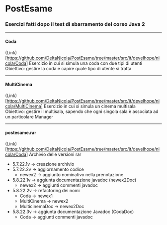 # PostEsame

### Esercizi fatti dopo il test di sbarramento del corso Java 2

***

#### Coda
(Link)[https://github.com/DeltaNicola/PostEsame/tree/master/src/it/develhope/nicola/Coda]
Esercizio in cui si simula una coda con due tipi di utenti  
Obiettivo: gestire la coda e capire quale tipo di utente si tratta

***

#### MultiCinema
(Link)[https://github.com/DeltaNicola/PostEsame/tree/master/src/it/develhope/nicola/MultiCinema]
Esercizio in cui si simula un cinema multisala  
Obiettivo: gestire il multisala, sapendo che ogni singola sala è associata ad un particolare Manager

***

#### postesame.rar
(Link)[https://github.com/DeltaNicola/PostEsame/tree/master/src/it/develhope/nicola/Coda]
Archivio delle versioni rar
* 5.7.22.1v -> creazione archivio
* 5.7.22.2v -> aggiornamento codice
  * newex2 -> aggiunto nominativo nella prenotazione
* 5.8.22.1v -> aggiunta documentazione javadoc (newex2Doc)
  * newex2 -> aggiunti commenti javadoc
* 5.8.22.2v -> refactoring dei nomi
  * Coda -> newex1
  * MultiCinema -> newex2
  * MulticinemaDoc -> newex2Doc
* 5.8.22.3v -> aggiunta documentazione Javadoc (CodaDoc)
  * Coda -> aggiunti commenti javadoc
